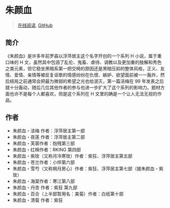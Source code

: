 # 朱颜血

> [在线阅读](https://rxliuli.gitbook.io/zhuyanxue/), [GitHub](https://github.com/rxliuli/ZhuYanXue)

## 简介

《朱颜血》是许多年前罗森以浮萍居主这个名字开创的一个系列 H 小说，属于重口味的 H 文，虽然其中包涵了乱伦、鬼畜、虐待、调教以及更加重的肢解和秀色之类元素，但它稳坐黑暗系第一把交椅的原因还是黑暗压抑的整体风格，正义、友情、爱情、亲情等被反复讴歌的情感纷纷在仇恨、嫉妒、欲望面前被一一轰炸，然后结局之前通常会把最为微弱的希望之光也给泯灭，第一篇洁梅在 99 年发表之后就十分轰动，随后几位其他作者的参与也进一步扩大了这个系列的影响力。题材方面也许不是每个人都喜欢，但是这个系列在 H 文里的确是一个让人无法无视的作品。

## 作者

- 朱颜血・洁梅 作者：浮萍居主第一部
- 朱颜血・夜莲 作者：浮萍居主第二部
- 朱颜血・芙蓉作者：抱残第三部
- 朱颜血・红棉作者：RKING 第四部
- 朱颜血・紫玫（又称月冷寒玫）作者：紫狂、浮萍居主第五部
- 朱颜血・苍兰作者：小悴第六部
- 朱颜血・雪芍（又称朔月房心）作者：紫狂、浮萍居主第七部（接朱颜血・紫玫）
- 朱颜血・海棠作者：寒江第八部
- 朱颜血・丹杏 作者：紫狂 第九部
- 朱颜血・百合（上半部暂用名：美菊）作者：白纸第十部
- 朱颜血・清菊 作者：紫狂

